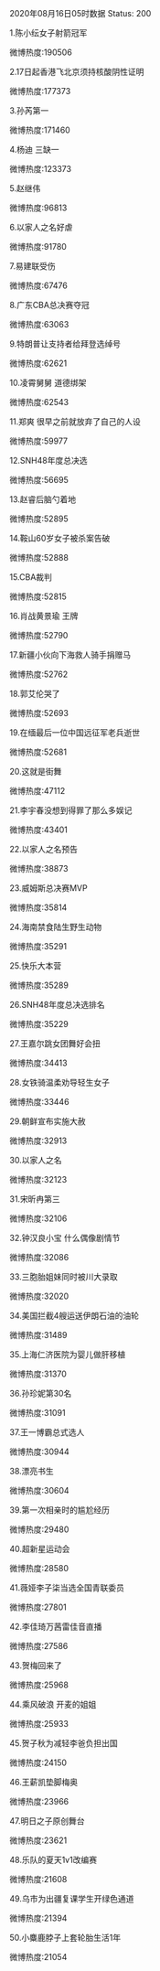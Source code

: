 2020年08月16日05时数据
Status: 200

1.陈小纭女子射箭冠军

微博热度:190506

2.17日起香港飞北京须持核酸阴性证明

微博热度:177373

3.孙芮第一

微博热度:171460

4.杨迪 三缺一

微博热度:123373

5.赵继伟

微博热度:96813

6.以家人之名好虐

微博热度:91780

7.易建联受伤

微博热度:67476

8.广东CBA总决赛夺冠

微博热度:63063

9.特朗普让支持者给拜登选绰号

微博热度:62621

10.凌霄舅舅 道德绑架

微博热度:62543

11.郑爽 很早之前就放弃了自己的人设

微博热度:59977

12.SNH48年度总决选

微博热度:56695

13.赵睿后脑勺着地

微博热度:52895

14.鞍山60岁女子被杀案告破

微博热度:52888

15.CBA裁判

微博热度:52815

16.肖战黄景瑜 王牌

微博热度:52790

17.新疆小伙向下海救人骑手捐赠马

微博热度:52762

18.郭艾伦哭了

微博热度:52693

19.在缅最后一位中国远征军老兵逝世

微博热度:52681

20.这就是街舞

微博热度:47112

21.李宇春没想到得罪了那么多娱记

微博热度:43401

22.以家人之名预告

微博热度:38873

23.威姆斯总决赛MVP

微博热度:35814

24.海南禁食陆生野生动物

微博热度:35291

25.快乐大本营

微博热度:35289

26.SNH48年度总决选排名

微博热度:35229

27.王嘉尔跳女团舞好会扭

微博热度:34413

28.女铁骑温柔劝导轻生女子

微博热度:33446

29.朝鲜宣布实施大赦

微博热度:32913

30.以家人之名

微博热度:32123

31.宋昕冉第三

微博热度:32106

32.钟汉良小宝 什么偶像剧情节

微博热度:32086

33.三胞胎姐妹同时被川大录取

微博热度:32020

34.美国拦截4艘运送伊朗石油的油轮

微博热度:31489

35.上海仁济医院为婴儿做肝移植

微博热度:31370

36.孙珍妮第30名

微博热度:31091

37.王一博霸总式选人

微博热度:30944

38.漂亮书生

微博热度:30604

39.第一次相亲时的尴尬经历

微博热度:29480

40.超新星运动会

微博热度:28580

41.薇娅李子柒当选全国青联委员

微博热度:27801

42.李佳琦万茜雷佳音直播

微博热度:27586

43.贺梅回来了

微博热度:25968

44.乘风破浪 开麦的姐姐

微博热度:25933

45.贺子秋为减轻李爸负担出国

微博热度:24150

46.王薪凯垫脚梅奥

微博热度:23966

47.明日之子原创舞台

微博热度:23621

48.乐队的夏天1v1改编赛

微博热度:21608

49.乌市为出疆复课学生开绿色通道

微博热度:21394

50.小麋鹿脖子上套轮胎生活1年

微博热度:21054


